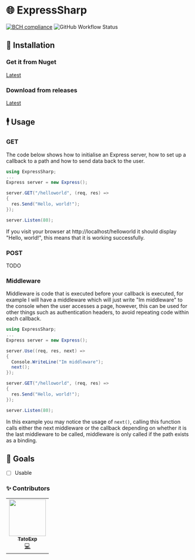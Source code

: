 # 🌐 ExpressSharp
[![BCH compliance](https://bettercodehub.com/edge/badge/EpicTestingTempOrganizationForStuff/ExpressSharp?branch=master)](https://bettercodehub.com/) ![GitHub Workflow Status](https://img.shields.io/github/workflow/status/EpicTestingTempOrganizationForStuff/ExpressSharp/.NET%20Core)
## 👷 Installation
### Get it from Nuget
[Latest](https://nuget.org)
### Download from releases
[Latest](https://github.com/EpicTestingTempOrganizationForStuff/ExpressSharp/releases)

## 🕴️ Usage

### GET
The code below shows how to initialise an Express server, how to set up a callback to a path and how to send data back to the user.
```cs
using ExpressSharp;
...
Express server = new Express();

server.GET("/helloworld", (req, res) =>
{
  res.Send("Hello, world!");
});

server.Listen(80);
```
If you visit your browser at http://localhost/helloworld it should display "Hello, world!", this means that it is working successfully.

### POST
TODO

### Middleware
Middleware is code that is executed before your callback is executed, for example I will have a middleware which will just write "Im middleware" to the console when the user accesses a page, however, this can be used for other things such as authentication headers, to avoid repeating code within each callback.

```cs
using ExpressSharp;
...
Express server = new Express();

server.Use((req, res, next) =>
{
  Console.WriteLine("Im middleware");
  next();
});

server.GET("/helloworld", (req, res) =>
{
  res.Send("Hello, world!");
});

server.Listen(80);
```
In this example you may notice the usage of `next()`, calling this function calls either the next middleware or the callback depending on whether it is the last middleware to be called, middleware is only called if the path exists as a binding.

## 🥅 Goals
* [ ] Usable

### ✨ Contributors

<table>
  <tr>
    <td align="center"><a href="https://mwareing.xyz/"><img src="https://avatars1.githubusercontent.com/u/29664925?s=460&v=4" width="100px;" alt=""/><br /><sub><b>TatoExp</b></sub></a><br /><a href="https://github.com/EpicTestingTempOrganizationForStuff/ExpressSharp/commits?author=TatoExp" title="Code">💻</a></td>
  </tr>
</table>
